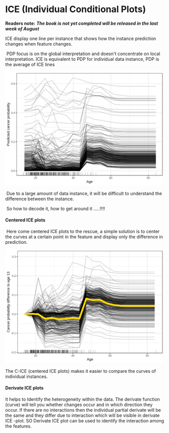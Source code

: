 # ICE \(Individual Conditional Plots\)

**Readers note:** _**The book is not yet completed will be released in the last week of August**_

ICE display one line per instance that shows how the instance prediction changes when feature changes.

‌ PDP focus is on the global interpretation and doesn't concentrate on local interpretation. ICE is equivalent to PDP for individual data instance, PDP is the average of ICE lines

![](../.gitbook/assets/image%20%2837%29.png)

‌ Due to a large amount of data instance, it will be difficult to understand the difference between the instance.

‌ So how to decode it, how to get around it .....!!!!

#### Centered ICE plots

‌ Here come centered ICE plots to the rescue, a simple solution is to center the curves at a certain point in the feature and display only the difference in prediction.

![](../.gitbook/assets/image%20%2836%29.png)

The C-ICE \(centered ICE plots\) makes it easier to compare the curves of individual instances.

#### Derivate ICE plots

It helps to Identify the heterogeneity within the data. The derivate function \(curve\) will tell you whether changes occur and in which direction they occur. If there are no interactions then the individual partial derivate will be the same and they differ due to interaction which will be visible in derivate ICE -plot. SO Derivate ICE plot can be used to identify the interaction among the features.

